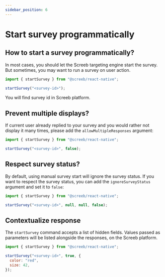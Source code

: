 ```yaml
---
sidebar_position: 6
---
```


# Start survey programmatically

## How to start a survey programmatically?

In most cases, you should let the Screeb targeting engine start the survey. But sometimes, you may want to run a survey on user action.

```js
import { startSurvey } from "@screeb/react-native";

startSurvey("<survey-id>");
```

You will find survey id in Screeb platform.

## Prevent multiple displays?

If current user already replied to your survey and you would rather not display it many times, please add the `allowMultipleResponses` argument:

```js
import { startSurvey } from "@screeb/react-native";

startSurvey("<survey-id>", false);
```

## Respect survey status?

By default, using manual survey start will ignore the survey status. If you want to respect the survey status, you can add the `ignoreSurveyStatus` argument and set it to `false`:

```js
import { startSurvey } from "@screeb/react-native";

startSurvey("<survey-id>", null, null, false);
```

## Contextualize response

The `startSurvey` command accepts a list of hidden fields. Values passed as parameters will be listed alongside the responses, on the Screeb platform.

```js
import { startSurvey } from "@screeb/react-native";

startSurvey("<survey-id>", true, {
  color: "red",
  size: 42,
});
```
